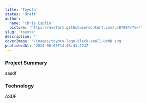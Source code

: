 ```yaml
---
title: 'Toyota'
status: 'draft'
author:
  name: 'Chris Esplin'
  picture: 'https://avatars.githubusercontent.com/u/878947?v=4'
slug: 'toyota'
description: ''
coverImage: '/images/toyota-logo-black-small-UzND.svg'
publishedAt: '2024-08-05T14:46:41.224Z'
---
```


### Project Summary

aasdf

### Technology

ASDF